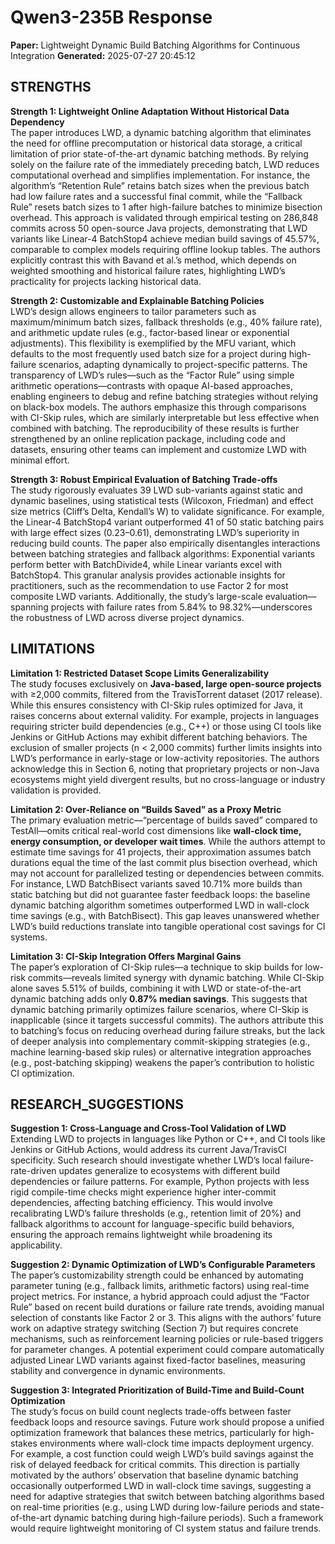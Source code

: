 # Qwen3-235B Response
**Paper:** Lightweight Dynamic Build Batching Algorithms for Continuous Integration
**Generated:** 2025-07-27 20:45:12

## STRENGTHS  

**Strength 1: Lightweight Online Adaptation Without Historical Data Dependency**  
The paper introduces LWD, a dynamic batching algorithm that eliminates the need for offline precomputation or historical data storage, a critical limitation of prior state-of-the-art dynamic batching methods. By relying solely on the failure rate of the immediately preceding batch, LWD reduces computational overhead and simplifies implementation. For instance, the algorithm’s “Retention Rule” retains batch sizes when the previous batch had low failure rates and a successful final commit, while the “Fallback Rule” resets batch sizes to 1 after high-failure batches to minimize bisection overhead. This approach is validated through empirical testing on 286,848 commits across 50 open-source Java projects, demonstrating that LWD variants like Linear-4 BatchStop4 achieve median build savings of 45.57%, comparable to complex models requiring offline lookup tables. The authors explicitly contrast this with Bavand et al.’s method, which depends on weighted smoothing and historical failure rates, highlighting LWD’s practicality for projects lacking historical data.  

**Strength 2: Customizable and Explainable Batching Policies**  
LWD’s design allows engineers to tailor parameters such as maximum/minimum batch sizes, fallback thresholds (e.g., 40% failure rate), and arithmetic update rules (e.g., factor-based linear or exponential adjustments). This flexibility is exemplified by the MFU variant, which defaults to the most frequently used batch size for a project during high-failure scenarios, adapting dynamically to project-specific patterns. The transparency of LWD’s rules—such as the “Factor Rule” using simple arithmetic operations—contrasts with opaque AI-based approaches, enabling engineers to debug and refine batching strategies without relying on black-box models. The authors emphasize this through comparisons with CI-Skip rules, which are similarly interpretable but less effective when combined with batching. The reproducibility of these results is further strengthened by an online replication package, including code and datasets, ensuring other teams can implement and customize LWD with minimal effort.  

**Strength 3: Robust Empirical Evaluation of Batching Trade-offs**  
The study rigorously evaluates 39 LWD sub-variants against static and dynamic baselines, using statistical tests (Wilcoxon, Friedman) and effect size metrics (Cliff’s Delta, Kendall’s W) to validate significance. For example, the Linear-4 BatchStop4 variant outperformed 41 of 50 static batching pairs with large effect sizes (0.23–0.61), demonstrating LWD’s superiority in reducing build counts. The paper also empirically disentangles interactions between batching strategies and fallback algorithms: Exponential variants perform better with BatchDivide4, while Linear variants excel with BatchStop4. This granular analysis provides actionable insights for practitioners, such as the recommendation to use Factor 2 for most composite LWD variants. Additionally, the study’s large-scale evaluation—spanning projects with failure rates from 5.84% to 98.32%—underscores the robustness of LWD across diverse project dynamics.  

## LIMITATIONS  

**Limitation 1: Restricted Dataset Scope Limits Generalizability**  
The study focuses exclusively on **Java-based, large open-source projects** with ≥2,000 commits, filtered from the TravisTorrent dataset (2017 release). While this ensures consistency with CI-Skip rules optimized for Java, it raises concerns about external validity. For example, projects in languages requiring stricter build dependencies (e.g., C++) or those using CI tools like Jenkins or GitHub Actions may exhibit different batching behaviors. The exclusion of smaller projects (n < 2,000 commits) further limits insights into LWD’s performance in early-stage or low-activity repositories. The authors acknowledge this in Section 6, noting that proprietary projects or non-Java ecosystems might yield divergent results, but no cross-language or industry validation is provided.  

**Limitation 2: Over-Reliance on “Builds Saved” as a Proxy Metric**  
The primary evaluation metric—“percentage of builds saved” compared to TestAll—omits critical real-world cost dimensions like **wall-clock time, energy consumption, or developer wait times**. While the authors attempt to estimate time savings for 41 projects, their approximation assumes batch durations equal the time of the last commit plus bisection overhead, which may not account for parallelized testing or dependencies between commits. For instance, LWD BatchBisect variants saved 10.71% more builds than static batching but did not guarantee faster feedback loops: the baseline dynamic batching algorithm sometimes outperformed LWD in wall-clock time savings (e.g., with BatchBisect). This gap leaves unanswered whether LWD’s build reductions translate into tangible operational cost savings for CI systems.  

**Limitation 3: CI-Skip Integration Offers Marginal Gains**  
The paper’s exploration of CI-Skip rules—a technique to skip builds for low-risk commits—reveals limited synergy with dynamic batching. While CI-Skip alone saves 5.51% of builds, combining it with LWD or state-of-the-art dynamic batching adds only **0.87% median savings**. This suggests that dynamic batching primarily optimizes failure scenarios, where CI-Skip is inapplicable (since it targets successful commits). The authors attribute this to batching’s focus on reducing overhead during failure streaks, but the lack of deeper analysis into complementary commit-skipping strategies (e.g., machine learning-based skip rules) or alternative integration approaches (e.g., post-batching skipping) weakens the paper’s contribution to holistic CI optimization.  

## RESEARCH_SUGGESTIONS  

**Suggestion 1: Cross-Language and Cross-Tool Validation of LWD**  
Extending LWD to projects in languages like Python or C++, and CI tools like Jenkins or GitHub Actions, would address its current Java/TravisCI specificity. Such research should investigate whether LWD’s local failure-rate-driven updates generalize to ecosystems with different build dependencies or failure patterns. For example, Python projects with less rigid compile-time checks might experience higher inter-commit dependencies, affecting batching efficiency. This would involve recalibrating LWD’s failure thresholds (e.g., retention limit of 20%) and fallback algorithms to account for language-specific build behaviors, ensuring the approach remains lightweight while broadening its applicability.  

**Suggestion 2: Dynamic Optimization of LWD’s Configurable Parameters**  
The paper’s customizability strength could be enhanced by automating parameter tuning (e.g., fallback limits, arithmetic factors) using real-time project metrics. For instance, a hybrid approach could adjust the “Factor Rule” based on recent build durations or failure rate trends, avoiding manual selection of constants like Factor 2 or 3. This aligns with the authors’ future work on adaptive strategy switching (Section 7) but requires concrete mechanisms, such as reinforcement learning policies or rule-based triggers for parameter changes. A potential experiment could compare automatically adjusted Linear LWD variants against fixed-factor baselines, measuring stability and convergence in dynamic environments.  

**Suggestion 3: Integrated Prioritization of Build-Time and Build-Count Optimization**  
The study’s focus on build count neglects trade-offs between faster feedback loops and resource savings. Future work should propose a unified optimization framework that balances these metrics, particularly for high-stakes environments where wall-clock time impacts deployment urgency. For example, a cost function could weigh LWD’s build savings against the risk of delayed feedback for critical commits. This direction is partially motivated by the authors’ observation that baseline dynamic batching occasionally outperformed LWD in wall-clock time savings, suggesting a need for adaptive strategies that switch between batching algorithms based on real-time priorities (e.g., using LWD during low-failure periods and state-of-the-art dynamic batching during high-failure periods). Such a framework would require lightweight monitoring of CI system status and failure trends.